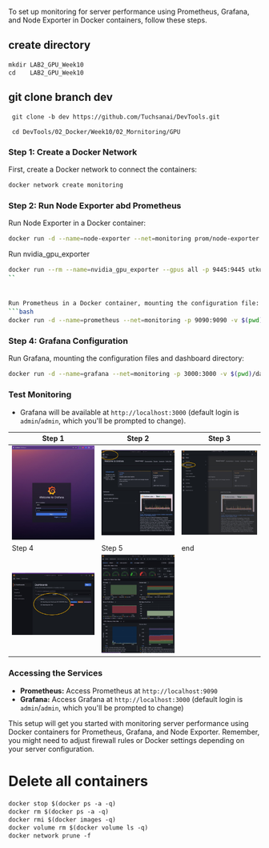 To set up monitoring for server performance using Prometheus, Grafana, and Node Exporter in Docker containers, follow these steps.


## create directory

   
    mkdir LAB2_GPU_Week10
    cd    LAB2_GPU_Week10
    

## git clone branch dev
    
    
   ```
    git clone -b dev https://github.com/Tuchsanai/DevTools.git
   ```
   
   ```   
    cd DevTools/02_Docker/Week10/02_Mornitoring/GPU
   ```





### Step 1: Create a Docker Network
First, create a Docker network to connect the containers:
```bash
docker network create monitoring
```

### Step 2: Run Node Exporter abd Prometheus
Run Node Exporter in a Docker container:
```bash
docker run -d --name=node-exporter --net=monitoring prom/node-exporter
```

Run nvidia_gpu_exporter
```bash
docker run --rm --name=nvidia_gpu_exporter --gpus all -p 9445:9445 utkuozdemir/nvidia_gpu_exporter:1.2.0
``


Run Prometheus in a Docker container, mounting the configuration file:
```bash
docker run -d --name=prometheus --net=monitoring -p 9090:9090 -v $(pwd)/prometheus.yml:/etc/prometheus/prometheus.yml prom/prometheus
```



### Step 4: Grafana Configuration

Run Grafana, mounting the configuration files and dashboard directory:

```bash
docker run -d --name=grafana --net=monitoring -p 3000:3000 -v $(pwd)/datasources.yaml:/etc/grafana/provisioning/datasources/datasources.yaml -v $(pwd)/dashboards.yaml:/etc/grafana/provisioning/dashboards/dashboards.yaml -v $(pwd)/grafana-dashboards:/var/lib/grafana/dashboards grafana/grafana
```
### Test Monitoring
- Grafana will be available at `http://localhost:3000` (default login is `admin`/`admin`, which you'll be prompted to change). 

| Step 1 | Step 2 | Step  3 |
|-----------|-----------|-----------|
| ![Image 1](./images/grafana_login.jpg) | ![Image 2](./images/grafana_login2.jpg) | ![Image 3](./images/grafana_login3.jpg)|
| Step 4 | Step 5 | end |
| ![Image 4](./images/grafana_login4.jpg) | ![Image 5](./images/grafana_login5.jpg) |   | 



### Accessing the Services
- **Prometheus:** Access Prometheus at `http://localhost:9090`
- **Grafana:** Access Grafana at `http://localhost:3000` (default login is `admin`/`admin`, which you'll be prompted to change)

This setup will get you started with monitoring server performance using Docker containers for Prometheus, Grafana, and Node Exporter. Remember, you might need to adjust firewall rules or Docker settings depending on your server configuration.




# Delete all containers

```
docker stop $(docker ps -a -q)  
docker rm $(docker ps -a -q) 
docker rmi $(docker images -q) 
docker volume rm $(docker volume ls -q)  
docker network prune -f
```
